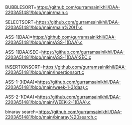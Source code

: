 BUBBLESORT=https://github.com/gurramsainikhil/DAA-2203A51481/blob/main/main.c

SELECTSORT=https://github.com/gurramsainikhil/DAA-2203A51481/blob/main/main%20(1).c

ASS-1(DAA)=https://github.com/gurramsainikhil/DAA-2203A51481/blob/main/ASS-1(DAA).c

ASS-1(DAA)SEC=https://github.com/gurramsainikhil/DAA-2203A51481/blob/main/ASS-1(DAA)SEC.c

INSERTIONSORT=https://github.com/gurramsainikhil/DAA-2203A51481/blob/main/Insertionsort.c

ASS-1-3(DAA)=https://github.com/gurramsainikhil/DAA-2203A51481/blob/main/week-1-3(daa).c

ASS-2-1(DAA)=https://github.com/gurramsainikhil/DAA-2203A51481/blob/main/WEEK-2-1(DAA).c

binaray search=https://github.com/gurramsainikhil/DAA-2203A51481/blob/main/binaray%20search.c
